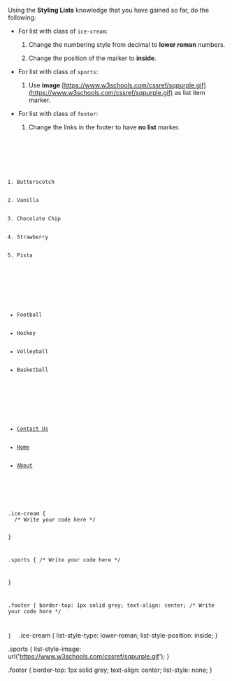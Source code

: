 Using the **Styling Lists** knowledge that you have
gained so far, do the following:

- For list with class of `ice-cream`:

  1. Change the numbering style from decimal to **lower roman** numbers.

  2. Change the position of the marker to **inside**.

- For list with class of `sports`:

  1. Use **image** [https://www.w3schools.com/cssref/sqpurple.gif](https://www.w3schools.com/cssref/sqpurple.gif) as list item marker.

- For list with class of `footer`:

  1. Change the links in the footer to have **no list** marker.

<codeblock language="css" type="exercise" testMode="fixedInput" showSolution="false">
<code>
<panel language="html">
<div>
  <ol class="ice-cream">
      <li>Butterscotch</li>
      <li>Vanilla</li>
      <li>Chocolate Chip</li>
      <li>Strawberry</li>
      <li>Pista</li>
  </ol>

  <ul class="sports">
      <li>Football</li>
      <li>Hockey</li>
      <li>Volleyball</li>
      <li>Basketball</li>
  </ul>

  <ul class="footer">
      <li><a href="#">Contact Us</a></li>
      <li><a href="#" >Home</a></li>
      <li><a href="#">About</a></li>
  </ul>
</div>
</panel>
<panel language="css">
.ice-cream {
  /* Write your code here */

}

.sports {
  /* Write your code here */

}

.footer {
  border-top: 1px solid grey;
  text-align: center;
  /* Write your code here */

}
</panel>
</code>
<solution>
.ice-cream {
  list-style-type: lower-roman;
  list-style-position: inside;
}

.sports {
  list-style-image: url('https://www.w3schools.com/cssref/sqpurple.gif');
}

.footer {
  border-top: 1px solid grey;
  text-align: center;
  list-style: none;
}
</solution>
</codeblock>